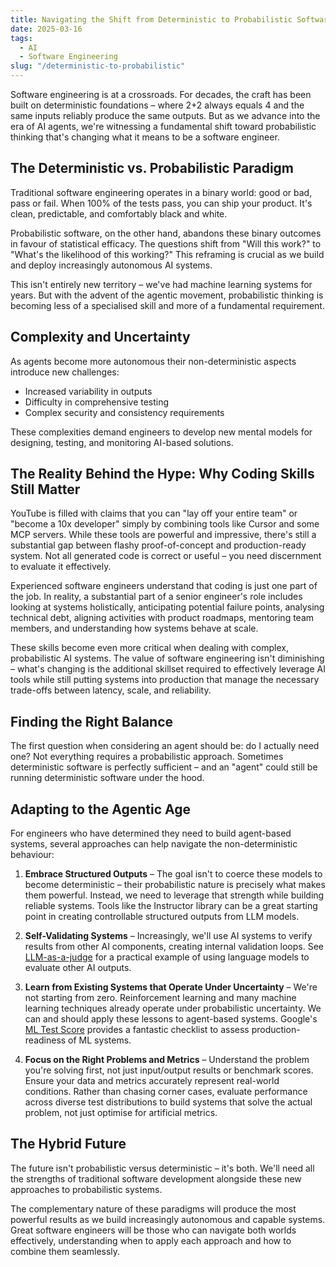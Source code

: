 ```yaml
---
title: Navigating the Shift from Deterministic to Probabilistic Software Engineering
date: 2025-03-16
tags:
  - AI
  - Software Engineering
slug: "/deterministic-to-probabilistic"
---
```


Software engineering is at a crossroads. For decades, the craft has been built on deterministic foundations – where 2+2 always equals 4 and the same inputs reliably produce the same outputs. But as we advance into the era of AI agents, we're witnessing a fundamental shift toward probabilistic thinking that's changing what it means to be a software engineer.

## The Deterministic vs. Probabilistic Paradigm

Traditional software engineering operates in a binary world: good or bad, pass or fail. When 100% of the tests pass, you can ship your product. It's clean, predictable, and comfortably black and white.

Probabilistic software, on the other hand, abandons these binary outcomes in favour of statistical efficacy. The questions shift from "Will this work?" to "What's the likelihood of this working?" This reframing is crucial as we build and deploy increasingly autonomous AI systems.

This isn't entirely new territory – we've had machine learning systems for years. But with the advent of the agentic movement, probabilistic thinking is becoming less of a specialised skill and more of a fundamental requirement.

## Complexity and Uncertainty

As agents become more autonomous their non-deterministic aspects introduce new challenges:

- Increased variability in outputs
- Difficulty in comprehensive testing
- Complex security and consistency requirements

These complexities demand engineers to develop new mental models for designing, testing, and monitoring AI-based solutions.

## The Reality Behind the Hype: Why Coding Skills Still Matter
YouTube is filled with claims that you can "lay off your entire team" or "become a 10x developer" simply by combining tools like Cursor and some MCP servers. While these tools are powerful and impressive, there's still a substantial gap between flashy proof-of-concept and production-ready system. Not all generated code is correct or useful – you need discernment to evaluate it effectively.

Experienced software engineers understand that coding is just one part of the job. In reality, a substantial part of a senior engineer's role includes looking at systems holistically, anticipating potential failure points, analysing technical debt, aligning activities with product roadmaps, mentoring team members, and understanding how systems behave at scale. 

These skills become even more critical when dealing with complex, probabilistic AI systems. The value of software engineering isn't diminishing – what's changing is the additional skillset required to effectively leverage AI tools while still putting systems into production that manage the necessary trade-offs between latency, scale, and reliability.

## Finding the Right Balance

The first question when considering an agent should be: do I actually need one? Not everything requires a probabilistic approach. Sometimes deterministic software is perfectly sufficient – and an "agent" could still be running deterministic software under the hood.

## Adapting to the Agentic Age

For engineers who have determined they need to build agent-based systems, several approaches can help navigate the non-deterministic behaviour:

1. **Embrace Structured Outputs** – The goal isn't to coerce these models to become deterministic – their probabilistic nature is precisely what makes them powerful. Instead, we need to leverage that strength while building reliable systems. Tools like the Instructor library can be a great starting point in creating controllable structured outputs from LLM models. 

2. **Self-Validating Systems** – Increasingly, we'll use AI systems to verify results from other AI components, creating internal validation loops. See [LLM-as-a-judge](https://huggingface.co/learn/cookbook/llm_judge) for a practical example of using language models to evaluate other AI outputs.

3. **Learn from Existing Systems that Operate Under Uncertainty** – We're not starting from zero. Reinforcement learning and many machine learning techniques already operate under probabilistic uncertainty. We can and should apply these lessons to agent-based systems. Google's [ML Test Score](https://storage.googleapis.com/gweb-research2023-media/pubtools/4156.pdf) provides a fantastic checklist to assess production-readiness of ML systems.

4. **Focus on the Right Problems and Metrics** – Understand the problem you're solving first, not just input/output results or benchmark scores. Ensure your data and metrics accurately represent real-world conditions. Rather than chasing corner cases, evaluate performance across diverse test distributions to build systems that solve the actual problem, not just optimise for artificial metrics.

## The Hybrid Future

The future isn't probabilistic versus deterministic – it's both. We'll need all the strengths of traditional software development alongside these new approaches to probabilistic systems.

The complementary nature of these paradigms will produce the most powerful results as we build increasingly autonomous and capable systems. Great software engineers will be those who can navigate both worlds effectively, understanding when to apply each approach and how to combine them seamlessly.
